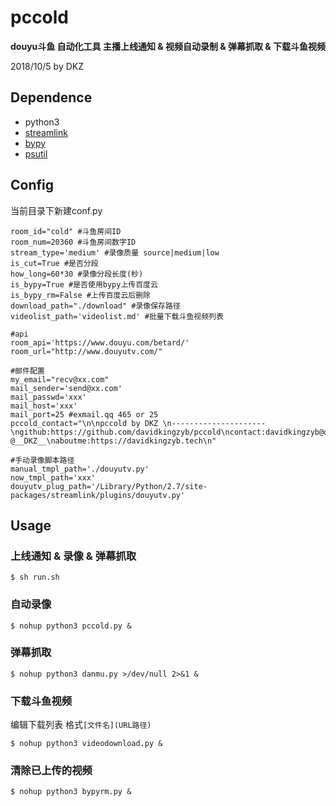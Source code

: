 # pccold

**douyu斗鱼 自动化工具 主播上线通知 & 视频自动录制 & 弹幕抓取 & 下载斗鱼视频**

2018/10/5 by DKZ




## Dependence

- python3
- [streamlink](https://github.com/streamlink/streamlink)
- [bypy](https://github.com/houtianze/bypy)
- [psutil](https://github.com/giampaolo/psutil)

## Config

当前目录下新建conf.py

```
room_id="cold" #斗鱼房间ID
room_num=20360 #斗鱼房间数字ID
stream_type='medium' #录像质量 source|medium|low
is_cut=True #是否分段
how_long=60*30 #录像分段长度(秒)
is_bypy=True #是否使用bypy上传百度云
is_bypy_rm=False #上传百度云后删除
download_path="./download" #录像保存路径
videolist_path='videolist.md' #批量下载斗鱼视频列表

#api
room_api='https://www.douyu.com/betard/' 
room_url="http://www.douyutv.com/"

#邮件配置
my_email="recv@xx.com"
mail_sender='send@xx.com'
mail_passwd='xxx'
mail_host='xxx'
mail_port=25 #exmail.qq 465 or 25
pccold_contact="\n\npccold by DKZ \n---------------------\ngithub:https://github.com/davidkingzyb/pccold\ncontact:davidkingzyb@qq.com  @__DKZ__\naboutme:https://davidkingzyb.tech\n"

#手动录像脚本路径
manual_tmpl_path='./douyutv.py'
now_tmpl_path='xxx'
douyutv_plug_path='/Library/Python/2.7/site-packages/streamlink/plugins/douyutv.py'
```

## Usage

### 上线通知 & 录像 & 弹幕抓取

`$ sh run.sh`

### 自动录像

`$ nohup python3 pccold.py &`

### 弹幕抓取

`$ nohup python3 danmu.py >/dev/null 2>&1 &`

### 下载斗鱼视频

编辑下载列表
格式`[文件名](URL路径)`

`$ nohup python3 videodownload.py &`

### 清除已上传的视频

`$ nohup python3 bypyrm.py &`








